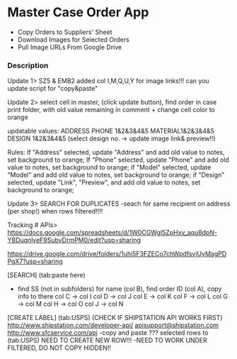 # Master Case Order App

- Copy Orders to Suppliers' Sheet
- Download Images for Selected Orders
- Pull Image URLs From Google Drive

### Description

Update 1>
SZ5 & EMB2 added col I,M,Q,U,Y for image links!!!
can you update script for "copy&paste"

Update 2>
select cell in master, (click update button), find order in case print folder, with old value remaining in comment + change cell color to orange

updatable values:
ADDRESS
PHONE 1&2&3&4&5
MATERIAL1&2&3&4&5
DESIGN 1&2&3&4&5 (select design no. -> update image link& preview!!)

Rules:
If "Address" selected, update "Address" and add old value to notes, set background to orange;
If "Phone" selected, update "Phone" and add old value to notes, set background to orange;
if "Model" selected, update "Model" and add old value to notes, set background to orange;
if "Design" selected, update "Link", "Preview", and add old value to notes, set background to orange;

Update 3>
SEARCH FOR DUPLICATES
-seach for same recipient on address (per shop!) when rows filtered!!!!

Tracking # APIs>
https://docs.google.com/spreadsheets/d/1W0CGWgI5ZpHxv_aqu8dpN-YBDuqnlyeF9SubvDrmPM0/edit?usp=sharing

https://drive.google.com/drive/folders/1uhi5F3FZECo7chWpdfsvjUyMagPDPgX7?usp=sharing

[SEARCH] (tab:paste here)

- find SS (not in subfolders) for name (col B), find order ID (col A), copy info to there
  col C -> col I
  col D -> col J
  col E -> col K
  col F -> col L
  col G -> col M
  col H -> col O
  col J -> col N

[CREATE LABEL] (tab:USPS)
(CHECK IF SHIPSTATION API WORKS FIRST)
http://www.shipstation.com/developer-api/
apisupport@shipstation.com
http://www.sfcservice.com/api
-copy and paste ??? selected rows to (tab:USPS)
NEED TO CREATE NEW ROW!!!
-NEED TO WORK UNDER FILTERED, DO NOT COPY HIDDEN!!
